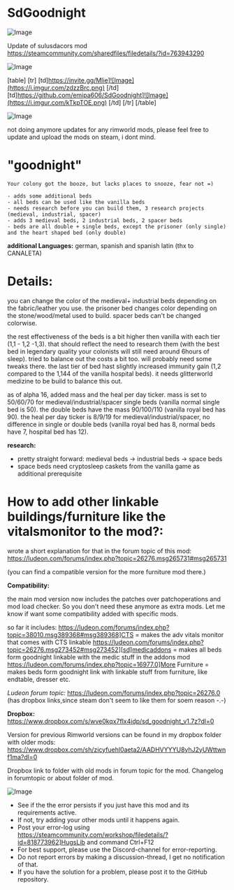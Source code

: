 # SdGoodnight

![Image](https://i.imgur.com/WAEzk68.png)

Update of sulusdacors mod
https://steamcommunity.com/sharedfiles/filedetails/?id=763943290

![Image](https://i.imgur.com/7Gzt3Rg.png)


[table]
	[tr]
		[td]https://invite.gg/Mlie]![Image](https://i.imgur.com/zdzzBrc.png)
[/td]
		[td]https://github.com/emipa606/SdGoodnight]![Image](https://i.imgur.com/kTkpTOE.png)
[/td]
	[/tr]
[/table]
	
![Image](https://i.imgur.com/NOW7jU1.png)


not doing anymore updates for any rimworld mods, please feel free to update and upload the mods on steam, i dont mind.

# &quot;goodnight&quot;

	
	Your colony got the booze, but lacks places to snooze, fear not =)
	
	- adds some additional beds
	- all beds can be used like the vanilla beds
	- needs research before you can build them, 3 research projects (medieval, industrial, spacer)
	- adds 3 medieval beds, 2 industrial beds, 2 spacer beds
	- beds are all double + single beds, except the prisoner (only single) and the heart shaped bed (only double)
	
**additional Languages:** german, spanish and spanish latin (thx to CANALETA)

# Details:


you can change the color of the medieval+ industrial beds depending on the fabric/leather you use. the prisoner bed changes color depending on the stone/wood/metal used to build. spacer beds can&apos;t be changed colorwise.

the rest effectiveness of the beds is a bit higher then vanilla with each tier (1,1 - 1,2 -1,3). that should reflect the need to research them (with the best bed in legendary quality your colonists will still need around 6hours of sleep). tried to balance out the costs a bit too. will probably need some tweaks there. the last tier of bed hast slightly increased immunity gain (1,2 compared to the 1,144 of the vanilla hospital beds). it needs glitterworld medizine to be build to balance this out.

as of alpha 16, added mass and the heal per day ticker. mass is set to 50/60/70 for medieval/industrial/spacer single beds (vanilla normal single bed is 50). the double beds have the mass 90/100/110 (vanilla royal bed has 90). the heal per day ticker is 8/9/19 for medieval/industrial/spacer, no difference in single or double beds (vanilla royal bed has 8, normal beds have 7, hospital bed has 12).

**research:**

- pretty straight forward: medieval beds -&gt; industrial beds -&gt; space beds
- space beds need cryptosleep caskets from the vanilla game as additional prerequisite

# How to add other linkable buildings/furniture like the vitalsmonitor to the mod?:


wrote a short explanation for that in the forum topic of this mod: https://ludeon.com/forums/index.php?topic=26276.msg265731#msg265731

(you can find a compatible version for the more furniture mod there.)

**Compatibility:**

the main mod version now includes the patches over patchoperations and mod load checker. So you don&apos;t need these anymore as extra mods. Let me know if want some compatibility added with specific mods.

so far it includes:
https://ludeon.com/forums/index.php?topic=38010.msg389368#msg389368]CTS = makes the adv vitals monitor that comes with CTS linkable
https://ludeon.com/forums/index.php?topic=26276.msg273452#msg273452][sd]medicaddons = makes all beds form goodnight linkable with the medic stuff in the addons mod
https://ludeon.com/forums/index.php?topic=16977.0]More Furniture = makes beds form goodnight link with linkable stuff from furniture, like endtable, dresser etc.

*Ludeon forum topic:*
https://ludeon.com/forums/index.php?topic=26276.0
(has dropbox links,since steam don&apos;t seem to like them for soem reason -.-)

**Dropbox:**  https://www.dropbox.com/s/wve0kqx7flx4idp/sd_goodnight_v1.7z?dl=0

Version for previous Rimworld versions can be found in my dropbox folder with older mods: https://www.dropbox.com/sh/zicyfuehl0aeta2/AADHVYYYU8yhJ2yUWttwnf1ma?dl=0

Dropbox link to folder with old mods in forum topic for the mod.
Changelog in forumtopic or about folder of mod.


![Image](https://i.imgur.com/Rs6T6cr.png)



-  See if the the error persists if you just have this mod and its requirements active.
-  If not, try adding your other mods until it happens again.
-  Post your error-log using https://steamcommunity.com/workshop/filedetails/?id=818773962]HugsLib and command Ctrl+F12
-  For best support, please use the Discord-channel for error-reporting.
-  Do not report errors by making a discussion-thread, I get no notification of that.
-  If you have the solution for a problem, please post it to the GitHub repository.



